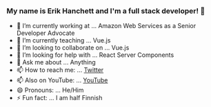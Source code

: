### My name is Erik Hanchett and I'm a full stack developer! 👋



- 🔭 I’m currently working at ... Amazon Web Services as a Senior Developer Advocate
- 🌱 I’m currently teaching ... Vue.js
- 👯 I’m looking to collaborate on ... Vue.js
- 🤔 I’m looking for help with ... React Server Components
- 💬 Ask me about ... Anything
- 📫 How to reach me: ... [Twitter](https://twitter.com/erikch)
- 📫 Also on YouTube: ... [YouTube](http://erik.video)
- 😄 Pronouns: ... He/Him
- ⚡ Fun fact: ... I am half Finnish


